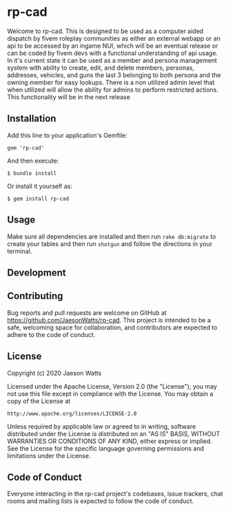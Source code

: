# rp-cad

Welcome to rp-cad. This is designed to be used as a computer aided dispatch by fivem roleplay communities as either an external webapp or an api to be accessed by an ingame NUI, which will be an eventual release or can be coded by fivem devs with a functional understanding of api usage.  In it's current state it can be used as a member and persona management system with ability to create, edit, and delete members, personas, addresses, vehicles, and guns the last 3 belonging to both persona and the owning member for easy lookups.  There is a non utilized admin level that when utilized will allow the ability for admins to perform restricted actions. This functionality will be in the next release


## Installation
Add this line to your application's Gemfile:

`gem 'rp-cad'`

And then execute:

`$ bundle install`

Or install it yourself as:

`$ gem install rp-cad`

## Usage

Make sure all dependencies are installed and then run  `rake db:migrate` to create your tables and then run `shotgun` and follow the directions in your terminal.

## Development

<blank>

## Contributing
Bug reports and pull requests are welcome on GitHub at https://github.com/JaesonWatts/rp-cad. This project is intended to be a safe, welcoming space for collaboration, and contributors are expected to adhere to the code of conduct.

## License
Copyright (c) 2020 Jaeson Watts

Licensed under the Apache License, Version 2.0 (the "License");
you may not use this file except in compliance with the License.
You may obtain a copy of the License at

    http://www.apache.org/licenses/LICENSE-2.0

Unless required by applicable law or agreed to in writing, software
distributed under the License is distributed on an "AS IS" BASIS,
WITHOUT WARRANTIES OR CONDITIONS OF ANY KIND, either express or implied.
See the License for the specific language governing permissions and
limitations under the License.

## Code of Conduct
Everyone interacting in the rp-cad project's codebases, issue trackers, chat rooms and mailing lists is expected to follow the code of conduct.
